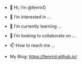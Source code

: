 - 👋 Hi, I’m @fenrirD
- 👀 I’m interested in ...
- 🌱 I’m currently learning ...
- 💞️ I’m looking to collaborate on ...
- 📫 How to reach me ...

- My Blog: https://fenrird.github.io/
<!---
fenrirD/fenrirD is a ✨ special ✨ repository because its `README.md` (this file) appears on your GitHub profile.
You can click the Preview link to take a look at your changes.
--->
